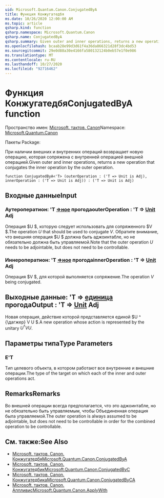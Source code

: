 ```yaml
---
uid: Microsoft.Quantum.Canon.ConjugatedByA
title: Функция Конжугатедбя
ms.date: 10/26/2020 12:00:00 AM
ms.topic: article
qsharp.kind: function
qsharp.namespace: Microsoft.Quantum.Canon
qsharp.name: ConjugatedByA
qsharp.summary: Given outer and inner operations, returns a new operation that conjugates the inner operation by the outer operation.
ms.openlocfilehash: bcaab28e99d3d61f4a36da866321d28f3dc4bd53
ms.sourcegitcommit: 29e0d88a30e4166fa580132124b0eb57e1f0e986
ms.translationtype: MT
ms.contentlocale: ru-RU
ms.lasthandoff: 10/27/2020
ms.locfileid: "92716462"
---
```

# <a name="conjugatedbya-function"></a><span data-ttu-id="14fd3-102">Функция Конжугатедбя</span><span class="sxs-lookup"><span data-stu-id="14fd3-102">ConjugatedByA function</span></span>

<span data-ttu-id="14fd3-103">Пространство имен: [Microsoft. тактов. Canon](xref:Microsoft.Quantum.Canon)</span><span class="sxs-lookup"><span data-stu-id="14fd3-103">Namespace: [Microsoft.Quantum.Canon](xref:Microsoft.Quantum.Canon)</span></span>

<span data-ttu-id="14fd3-104">Пакеты [](https://nuget.org/packages/)</span><span class="sxs-lookup"><span data-stu-id="14fd3-104">Package: [](https://nuget.org/packages/)</span></span>


<span data-ttu-id="14fd3-105">При наличии внешних и внутренних операций возвращает новую операцию, которая сопряжена с внутренней операцией внешней операцией.</span><span class="sxs-lookup"><span data-stu-id="14fd3-105">Given outer and inner operations, returns a new operation that conjugates the inner operation by the outer operation.</span></span>

```qsharp
function ConjugatedByA<'T> (outerOperation : ('T => Unit is Adj), innerOperation : ('T => Unit is Adj)) : ('T => Unit is Adj)
```


## <a name="input"></a><span data-ttu-id="14fd3-106">Входные данные</span><span class="sxs-lookup"><span data-stu-id="14fd3-106">Input</span></span>

### <a name="outeroperation--t--unit-adj"></a><span data-ttu-id="14fd3-107">Аутероператион: 'T [=>ное](xref:microsoft.quantum.lang-ref.unit) прогода</span><span class="sxs-lookup"><span data-stu-id="14fd3-107">outerOperation : 'T => [Unit](xref:microsoft.quantum.lang-ref.unit) Adj</span></span>

<span data-ttu-id="14fd3-108">Операция $U $, которую следует использовать для сопряженного $V $.</span><span class="sxs-lookup"><span data-stu-id="14fd3-108">The operation $U$ that should be used to conjugate $V$.</span></span> <span data-ttu-id="14fd3-109">Обратите внимание, что внешняя операция $U $ должна быть аджоинтабле, но не обязательно должна быть управляемой.</span><span class="sxs-lookup"><span data-stu-id="14fd3-109">Note that the outer operation $U$ needs to be adjointable, but does not need to be controllable.</span></span>


### <a name="inneroperation--t--unit-adj"></a><span data-ttu-id="14fd3-110">Иннероператион: 'T [=>ное](xref:microsoft.quantum.lang-ref.unit) прогода</span><span class="sxs-lookup"><span data-stu-id="14fd3-110">innerOperation : 'T => [Unit](xref:microsoft.quantum.lang-ref.unit) Adj</span></span>

<span data-ttu-id="14fd3-111">Операция $V $, для которой выполняется сопряжение.</span><span class="sxs-lookup"><span data-stu-id="14fd3-111">The operation $V$ being conjugated.</span></span>



## <a name="output--t--unit-adj"></a><span data-ttu-id="14fd3-112">Выходные данные: 'T => [единица](xref:microsoft.quantum.lang-ref.unit) прогода</span><span class="sxs-lookup"><span data-stu-id="14fd3-112">Output : 'T => [Unit](xref:microsoft.quantum.lang-ref.unit) Adj</span></span>

<span data-ttu-id="14fd3-113">Новая операция, действие которой представляется единой $U ^ {\дагжер} V U $.</span><span class="sxs-lookup"><span data-stu-id="14fd3-113">A new operation whose action is represented by the unitary $U^{\dagger} V U$.</span></span>

## <a name="type-parameters"></a><span data-ttu-id="14fd3-114">Параметры типа</span><span class="sxs-lookup"><span data-stu-id="14fd3-114">Type Parameters</span></span>

### <a name="t"></a><span data-ttu-id="14fd3-115">Е</span><span class="sxs-lookup"><span data-stu-id="14fd3-115">'T</span></span>

<span data-ttu-id="14fd3-116">Тип целевого объекта, в котором работают все внутренние и внешние операции.</span><span class="sxs-lookup"><span data-stu-id="14fd3-116">The type of the target on which each of the inner and outer operations act.</span></span>

## <a name="remarks"></a><span data-ttu-id="14fd3-117">Remarks</span><span class="sxs-lookup"><span data-stu-id="14fd3-117">Remarks</span></span>

<span data-ttu-id="14fd3-118">Во внешней операции всегда предполагается, что это аджоинтабле, но не обязательно быть управляемым, чтобы Объединенная операция была управляемой.</span><span class="sxs-lookup"><span data-stu-id="14fd3-118">The outer operation is always assumed to be adjointable, but does not need to be controllable in order for the combined operation to be controllable.</span></span>

## <a name="see-also"></a><span data-ttu-id="14fd3-119">См. также:</span><span class="sxs-lookup"><span data-stu-id="14fd3-119">See Also</span></span>

- [<span data-ttu-id="14fd3-120">Microsoft. тактов. Canon. Конжугатедбя</span><span class="sxs-lookup"><span data-stu-id="14fd3-120">Microsoft.Quantum.Canon.ConjugatedByA</span></span>](xref:Microsoft.Quantum.Canon.ConjugatedByA)
- [<span data-ttu-id="14fd3-121">Microsoft. тактов. Canon. Конжугатедбик</span><span class="sxs-lookup"><span data-stu-id="14fd3-121">Microsoft.Quantum.Canon.ConjugatedByC</span></span>](xref:Microsoft.Quantum.Canon.ConjugatedByC)
- [<span data-ttu-id="14fd3-122">Microsoft. тактов. Canon. Конжугатедбика</span><span class="sxs-lookup"><span data-stu-id="14fd3-122">Microsoft.Quantum.Canon.ConjugatedByCA</span></span>](xref:Microsoft.Quantum.Canon.ConjugatedByCA)
- [<span data-ttu-id="14fd3-123">Microsoft. тактов. Canon. Аппливис</span><span class="sxs-lookup"><span data-stu-id="14fd3-123">Microsoft.Quantum.Canon.ApplyWith</span></span>](xref:Microsoft.Quantum.Canon.ApplyWith)